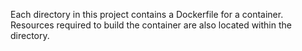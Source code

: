Each directory in this project contains a Dockerfile for a container.  Resources
required to build the container are also located within the directory.
